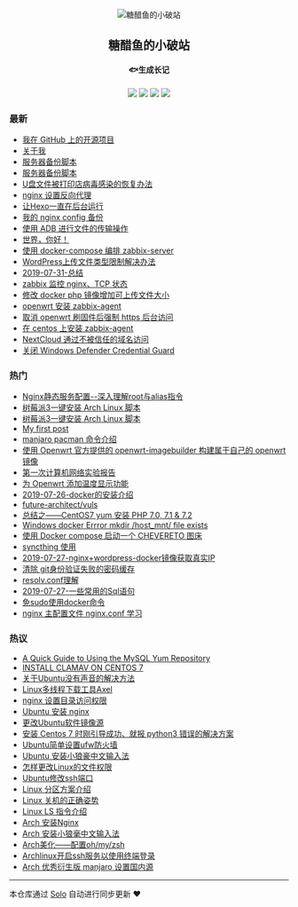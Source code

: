 <p align="center"><img alt="糖醋鱼的小破站" src="https://static.b3log.org/images/brand/solo-32.png"></p><h2 align="center">
糖醋鱼的小破站
</h2>

<h4 align="center">🐟生成长记</h4>
<p align="center"><a title="糖醋鱼的小破站" target="_blank" href="https://github.com/expoli/solo-blog"><img src="https://img.shields.io/github/last-commit/expoli/solo-blog.svg?style=flat-square&color=FF9900"></a>
<a title="GitHub repo size in bytes" target="_blank" href="https://github.com/expoli/solo-blog"><img src="https://img.shields.io/github/repo-size/expoli/solo-blog.svg?style=flat-square"></a>
<a title="Solo Version" target="_blank" href="https://github.com/b3log/solo/releases"><img src="https://img.shields.io/badge/solo-3.6.3-f1e05a.svg?style=flat-square&color=blueviolet"></a>
<a title="Hits" target="_blank" href="https://github.com/b3log/hits"><img src="https://hits.b3log.org/expoli/solo-blog.svg"></a></p>

### 最新

* [我在 GitHub 上的开源项目](https://expoli.tech/my-github-repos)
* [关于我](https://expoli.tech/articles/2019/08/01/1564656238273.html)
* [服务器备份脚本](https://expoli.tech/articles/2019/08/01/1564656234465.html)
* [服务器备份脚本](https://expoli.tech/articles/2019/08/01/1564656234262.html)
* [U盘文件被打印店病毒感染的恢复办法](https://expoli.tech/articles/2019/08/01/1564656229778.html)
* [nginx 设置反向代理](https://expoli.tech/articles/2019/08/01/1564656229229.html)
* [让Hexo一直在后台运行](https://expoli.tech/articles/2019/08/01/1564656229011.html)
* [我的 nginx config 备份](https://expoli.tech/articles/2019/08/01/1564656224014.html)
* [使用 ADB 进行文件的传输操作](https://expoli.tech/articles/2019/08/01/1564655947234.html)
* [世界，你好！](https://expoli.tech/hello-solo)
* [使用 docker-compose 编排 zabbix-server](https://expoli.tech/articles/2019/08/01/1564656221752.html)
* [WordPress上传文件类型限制解决办法](https://expoli.tech/articles/2019/07/30/1564656221047.html)
* [2019-07-31-总结](https://expoli.tech/articles/2019/07/30/1564656221252.html)
* [zabbix 监控 nginx、TCP 状态](https://expoli.tech/articles/2019/07/30/1564656220810.html)
* [修改 docker php 镜像增加可上传文件大小](https://expoli.tech/articles/2019/07/30/1564656220499.html)
* [openwrt 安装 zabbix-agent](https://expoli.tech/articles/2019/07/30/1564656214475.html)
* [取消 openwrt 刷固件后强制 https 后台访问](https://expoli.tech/articles/2019/07/30/1564656220231.html)
* [在 centos 上安装 zabbix-agent](https://expoli.tech/articles/2019/07/30/1564656213661.html)
* [NextCloud 通过不被信任的域名访问](https://expoli.tech/articles/2019/07/29/1564656219723.html)
* [关闭 Windows Defender Credential Guard](https://expoli.tech/articles/2019/07/29/1564656219981.html)

### 热门

* [Nginx静态服务配置--深入理解root与alias指令](https://expoli.tech/articles/2019/07/28/1564656219448.html)
* [树莓派3一键安装 Arch Linux 脚本](https://expoli.tech/articles/2019/07/27/1564656216746.html)
* [树莓派3一键安装 Arch Linux 脚本](https://expoli.tech/articles/2019/07/27/1564656217107.html)
* [My first post](https://expoli.tech/articles/2018/03/27/1564656222810.html)
* [manjaro pacman 命令介绍](https://expoli.tech/articles/2018/05/01/1564656228747.html)
* [使用 Openwrt 官方提供的 openwrt-imagebuilder 构建属于自己的 openwrt 镜像](https://expoli.tech/articles/2019/03/22/1564656237381.html)
* [第一次计算机网络实验报告](https://expoli.tech/articles/2019/03/22/1564656237598.html)
* [为 Openwrt 添加温度显示功能](https://expoli.tech/articles/2019/03/22/1564656238463.html)
* [2019-07-26-docker的安装介绍](https://expoli.tech/articles/2019/07/26/1564656214175.html)
* [future-architect/vuls](https://expoli.tech/articles/2019/07/26/1564656214837.html)
* [总结之——CentOS7 yum 安装 PHP 7.0, 7.1 & 7.2](https://expoli.tech/articles/2019/07/26/1564656215136.html)
* [Windows docker Errror mkdir /host_mnt/ file exists](https://expoli.tech/articles/2019/07/27/1564656215566.html)
* [使用 Docker compose 启动一个 CHEVERETO 图床](https://expoli.tech/articles/2019/07/27/1564656216037.html)
* [syncthing 使用](https://expoli.tech/articles/2019/07/27/1564656216462.html)
* [2019-07-27-nginx+wordpress-docker镜像获取真实IP](https://expoli.tech/articles/2019/07/27/1564656217457.html)
* [清除 git身份验证失败的密码缓存](https://expoli.tech/articles/2019/07/27/1564656217885.html)
* [resolv.conf理解](https://expoli.tech/articles/2019/07/27/1564656218143.html)
* [2019-07-27-一些常用的Sql语句](https://expoli.tech/articles/2019/07/27/1564656218398.html)
* [免sudo使用docker命令](https://expoli.tech/articles/2019/07/27/1564656218673.html)
* [nginx 主配置文件 nginx.conf 学习](https://expoli.tech/articles/2019/07/27/1564656221533.html)

### 热议

* [A Quick Guide to Using the MySQL Yum Repository](https://expoli.tech/articles/2019/07/27/1564656222094.html)
* [INSTALL CLAMAV ON CENTOS 7](https://expoli.tech/articles/2019/07/27/1564656222498.html)
* [关于Ubuntu没有声音的解决方法](https://expoli.tech/articles/2018/04/07/1564656223111.html)
* [Linux多线程下载工具Axel](https://expoli.tech/articles/2018/04/16/1564656223536.html)
* [nginx 设置目录访问权限](https://expoli.tech/articles/2018/04/16/1564656224308.html)
* [Ubuntu 安装 nginx](https://expoli.tech/articles/2018/04/16/1564656224516.html)
* [更改Ubuntu软件镜像源](https://expoli.tech/articles/2018/04/20/1564656224783.html)
* [安装 Centos 7 时刚引导成功、就报 python3 错误的解决方案](https://expoli.tech/articles/2018/04/20/1564656224983.html)
* [Ubuntu简单设置ufw防火墙](https://expoli.tech/articles/2018/04/20/1564656225213.html)
* [Ubuntu 安装小狼豪中文输入法](https://expoli.tech/articles/2018/04/24/1564656225523.html)
* [怎样更改Linux的文件权限](https://expoli.tech/articles/2018/04/27/1564656225825.html)
* [Ubuntu修改ssh端口](https://expoli.tech/articles/2018/04/27/1564656226041.html)
* [Linux 分区方案介绍](https://expoli.tech/articles/2018/04/27/1564656226278.html)
* [Linux 关机的正确姿势](https://expoli.tech/articles/2018/04/27/1564656226487.html)
* [Linux LS 指令介绍](https://expoli.tech/articles/2018/04/27/1564656226697.html)
* [Arch 安装Nginx](https://expoli.tech/articles/2018/04/29/1564656226960.html)
* [Arch 安装小狼毫中文输入法](https://expoli.tech/articles/2018/04/29/1564656227300.html)
* [Arch美化——配置oh/my/zsh](https://expoli.tech/articles/2018/04/29/1564656227508.html)
* [Archlinux开启ssh服务以使用终端登录](https://expoli.tech/articles/2018/04/29/1564656227712.html)
* [Arch 优秀衍生版 manjaro 设置国内源](https://expoli.tech/articles/2018/04/29/1564656227925.html)

---

本仓库通过 [Solo](https://github.com/b3log/solo) 自动进行同步更新 ❤️ 